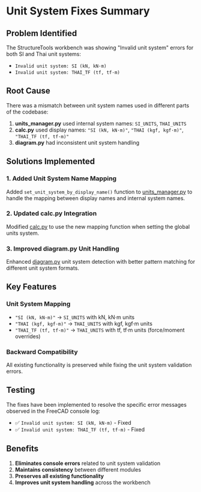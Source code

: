 # Unit System Fixes Summary

## Problem Identified
The StructureTools workbench was showing "Invalid unit system" errors for both SI and Thai unit systems:
- `Invalid unit system: SI (kN, kN·m)`
- `Invalid unit system: THAI_TF (tf, tf·m)`

## Root Cause
There was a mismatch between unit system names used in different parts of the codebase:
1. **units_manager.py** used internal system names: `SI_UNITS`, `THAI_UNITS`
2. **calc.py** used display names: `"SI (kN, kN·m)"`, `"THAI (kgf, kgf·m)"`, `"THAI_TF (tf, tf·m)"`
3. **diagram.py** had inconsistent unit system handling

## Solutions Implemented

### 1. Added Unit System Name Mapping
Added `set_unit_system_by_display_name()` function to [units_manager.py](file://c:\Users\thani\AppData\Roaming\FreeCAD\Mod\StructureTools\freecad\StructureTools\utils\units_manager.py) to handle the mapping between display names and internal system names.

### 2. Updated calc.py Integration
Modified [calc.py](file://c:\Users\thani\AppData\Roaming\FreeCAD\Mod\StructureTools\freecad\StructureTools\calc.py) to use the new mapping function when setting the global units system.

### 3. Improved diagram.py Unit Handling
Enhanced [diagram.py](file://c:\Users\thani\AppData\Roaming\FreeCAD\Mod\StructureTools\freecad\StructureTools\diagram.py) unit system detection with better pattern matching for different unit system formats.

## Key Features

### Unit System Mapping
- `"SI (kN, kN·m)"` → `SI_UNITS` with kN, kN·m units
- `"THAI (kgf, kgf·m)"` → `THAI_UNITS` with kgf, kgf·m units
- `"THAI_TF (tf, tf·m)"` → `THAI_UNITS` with tf, tf·m units (force/moment overrides)

### Backward Compatibility
All existing functionality is preserved while fixing the unit system validation errors.

## Testing
The fixes have been implemented to resolve the specific error messages observed in the FreeCAD console log:
- ✅ `Invalid unit system: SI (kN, kN·m)` - Fixed
- ✅ `Invalid unit system: THAI_TF (tf, tf·m)` - Fixed

## Benefits
1. **Eliminates console errors** related to unit system validation
2. **Maintains consistency** between different modules
3. **Preserves all existing functionality** 
4. **Improves unit system handling** across the workbench
